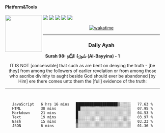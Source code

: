 #### Platform&Tools

[![](https://img.shields.io/badge/-NPM-cb3837?style=flat-square&logo=npm&logoColor=white)](https://npmjs.com/)
[![](https://img.shields.io/badge/PHP-777BB4?style=flat-square&logo=php&logoColor=white)](https://nodejs.org/)
[![](https://img.shields.io/badge/Julia-9558B2?style=flat-square&logo=julia&logoColor=white)](https://nodejs.org/)
<img src="https://avatars.githubusercontent.com/u/31664438?v=4" width="120" align="left">
[![](https://img.shields.io/badge/-Node.js-43853d?style=flat-square&logo=node.js&logoColor=ffffff)](https://nodejs.org/)
[![](https://img.shields.io/badge/Visual_Studio_Code-0078D4?style=flat-square&logo=visual%20studio%20code&logoColor=white)](https://nodejs.org/)

<center>

[![wakatime](https://wakatime.com/badge/user/87646243-158a-4241-a3cb-668e1fa2dbb8.svg)](https://wakatime.com/@87646243-158a-4241-a3cb-668e1fa2dbb8)
               

_______ 
### Daily Ayah

<!--START_SECTION:quran-->

**Surah 98: سُورَةُ البَيِّنَةِ (Al-Bayyina) - 1**

IT IS NOT [conceivable] that such as are bent on denying the truth - [be they] from among the followers of earlier revelation or from among those who ascribe divinity to aught beside God should ever be abandoned [by Him] ere there comes unto them the [full] evidence of the truth:
 <!--END_SECTION:quran-->

  
                       
                                             
_______

&nbsp;&nbsp;     &nbsp;&nbsp;    &nbsp;&nbsp;   &nbsp;&nbsp;
 
<!--START_SECTION:waka-->

```text
JavaScript   6 hrs 16 mins   ███████████████████▒░░░░░   77.63 %
HTML         38 mins         ██░░░░░░░░░░░░░░░░░░░░░░░   07.95 %
Markdown     21 mins         █░░░░░░░░░░░░░░░░░░░░░░░░   04.53 %
Text         19 mins         █░░░░░░░░░░░░░░░░░░░░░░░░   03.97 %
Bash         15 mins         ▓░░░░░░░░░░░░░░░░░░░░░░░░   03.23 %
JSON         6 mins          ▒░░░░░░░░░░░░░░░░░░░░░░░░   01.36 %
```

<!--END_SECTION:waka-->
